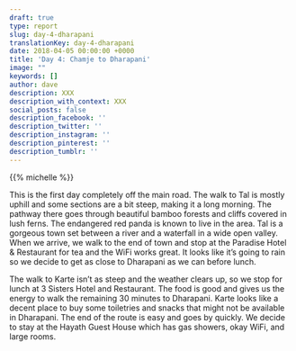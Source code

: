 ```yaml
---
draft: true
type: report
slug: day-4-dharapani
translationKey: day-4-dharapani
date: 2018-04-05 00:00:00 +0000
title: 'Day 4: Chamje to Dharapani'
image: ""
keywords: []
author: dave
description: XXX
description_with_context: XXX
social_posts: false
description_facebook: ''
description_twitter: ''
description_instagram: ''
description_pinterest: ''
description_tumblr: ''
---
```


{{% michelle %}}

This is the first day completely off the main road. The walk to Tal is mostly uphill and some sections are a bit steep, making it a long morning. The pathway there goes through beautiful bamboo forests and cliffs covered in lush ferns. The endangered red panda is known to live in the area. Tal is a gorgeous town set between a river and a waterfall in a wide open valley. When we arrive, we walk to the end of town and stop at the Paradise Hotel & Restaurant for tea and the WiFi works great. It looks like it’s going to rain so we decide to get as close to Dharapani as we can before lunch.

The walk to Karte isn’t as steep and the weather clears up, so we stop for lunch at 3 Sisters Hotel and Restaurant. The food is good and gives us the energy to walk the remaining 30 minutes to Dharapani. Karte looks like a decent place to buy some toiletries and snacks that might not be available in Dharapani. The end of the route is easy and goes by quickly. We decide to stay at the Hayath Guest House which has gas showers, okay WiFi, and large rooms.
